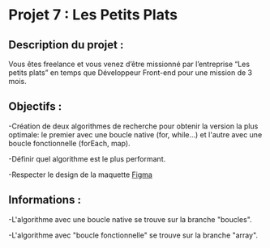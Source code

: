 # Projet 7 : Les Petits Plats

## Description du projet :

Vous êtes freelance et vous venez d’être missionné par l’entreprise “Les petits plats” en temps que Développeur Front-end pour une mission de 3 mois. 

## Objectifs :

-Création de deux algorithmes de recherche pour obtenir la version la plus optimale:
le premier avec une boucle native (for, while...) et l'autre avec une boucle fonctionnelle (forEach, map).

-Définir quel algorithme est le plus performant.

-Respecter le design de la maquette [Figma](https://www.figma.com/design/LY5VQTAqnrAf0bWObOBrt8/Les-petits-plats---Maquette-2.0)

## Informations :

-L'algorithme avec une boucle native se trouve sur la branche "boucles".

-L'algorithme avec "boucle fonctionnelle" se trouve sur la branche "array".




  
